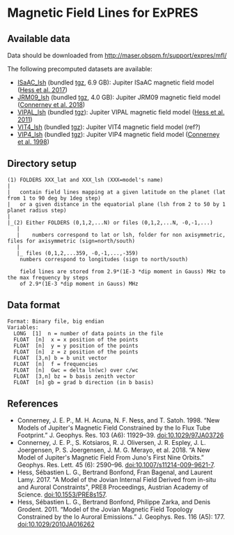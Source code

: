 # Magnetic Field Lines for ExPRES

## Available data

Data should be downloaded from http://maser.obspm.fr/support/expres/mfl/ 

The following precomputed datasets are available:
- [ISaAC_lsh](http://maser.obspm.fr/support/expres/mfl/ISaAC_lsh) (bundled [tgz](http://maser.obspm.fr/support/expres/mfl/ISaAC_lsh.tgz), 6.9 GB): Jupiter ISaAC magnetic field model ([Hess et al. 2017](#isaac))
- [JRM09_lsh](http://maser.obspm.fr/support/expres/mfl/JRM09_lsh) (bundled [tgz](http://maser.obspm.fr/support/expres/mfl/JRM09_lsh.tgz), 4.0 GB): Jupiter JRM09 magnetic field model ([Connerney et al. 2018](#jrm09))
- [VIPAL_lsh](http://maser.obspm.fr/support/expres/mfl/VIPAL_lsh) (bundled [tgz](http://maser.obspm.fr/support/expres/mfl/VIPAL_lsh.tgz)): Jupiter VIPAL magnetic field model ([Hess et al. 2011](#vipal))
- [VIT4_lsh](http://maser.obspm.fr/support/expres/mfl/VIT4_lsh) (bundled [tgz](http://maser.obspm.fr/support/expres/mfl/VIT4_lsh.tgz)): Jupiter VIT4 magnetic field model (ref?)
- [VIP4_lsh](http://maser.obspm.fr/support/expres/mfl/VIP4_lsh) (bundled [tgz](http://maser.obspm.fr/support/expres/mfl/VIP4_lsh.tgz)): Jupiter VIP4 magnetic field model ([Connerney et al. 1998](#vip4))



## Directory setup

```
(1) FOLDERS XXX_lat and XXX_lsh (XXX=model's name)
|
|	contain field lines mapping at a given latitude on the planet (lat from 1 to 90 deg by 1deg step)
|	or a given distance in the equatorial plane (lsh from 2 to 50 by 1 planet radius step)
|
|_(2) Either FOLDERS (0,1,2,...N) or files (0,1,2,...N, -0,-1,...)
   |
   |	numbers correspond to lat or lsh, folder for non axisymmetric, files for axisymmetric (sign=north/south)
   |
   |_ files (0,1,2,...359, -0,-1,...,-359)
	numbers correspond to longitudes (sign to north/south)

	field lines are stored from 2.9*(1E-3 *dip moment in Gauss) MHz to the max frequency by steps 
	of 2.9*(1E-3 *dip moment in Gauss) MHz
```

## Data format
```
Format: Binary file, big endian
Variables:
  LONG  [1]  n = number of data points in the file
  FLOAT  [n]  x = x position of the points
  FLOAT  [n]  y = y position of the points
  FLOAT  [n]  z = z position of the points
  FLOAT  [3,n] b = b unit vector
  FLOAT  [n]  f = frequencies
  FLOAT  [n]  Gwc = delta ln(wc) over c/wc
  FLOAT  [3,n] bz = b basis zenith vector
  FLOAT  [n] gb = grad b direction (in b basis)
```

## References

- <a name='vip4'></a>Connerney, J. E. P., M. H. Acuna, N. F. Ness, and T. Satoh. 1998. “New Models of Jupiter's Magnetic Field Constrained by the Io Flux Tube Footprint.” J. Geophys. Res. 103 (A6): 11929–39. [doi:10.1029/97JA03726](https://dx.doi.org/10.1029/97JA03726)
- <a name='jrm09'></a>Connerney, J. E. P., S. Kotsiaros, R. J. Oliversen, J. R. Espley, J. L. Joergensen, P. S. Joergensen, J. M. G. Merayo, et al. 2018. “A New Model of Jupiter's Magnetic Field From Juno's First Nine Orbits.” Geophys. Res. Lett. 45 (6): 2590–96. [doi:10.1007/s11214-009-9621-7](https:/dx.doi.org/10.1007/s11214-009-9621-7).
- <a name='isaac'></a>Hess, Sébastien L. G.,  Bertrand Bonfond, Fran Bagenal, and Laurent Lamy. 2017. "A Model of the Jovian Internal Field Derived from in-situ and Auroral Constraints", PRE8 Proceedings, Austrian Academy of Science. [doi:10.1553/PRE8s157](https://dx.doi.org/10.1553/PRE8s157).
- <a name='vipal'></a>Hess, Sébastien L. G., Bertrand Bonfond, Philippe Zarka, and Denis Grodent. 2011. “Model of the Jovian Magnetic Field Topology Constrained by the Io Auroral Emissions.” J. Geophys. Res. 116 (A5): 177. [doi:10.1029/2010JA016262](https://dx.doi.org/10.1029/2010JA016262)
